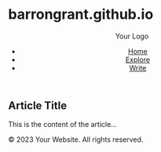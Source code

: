 # barrongrant.github.io
<!DOCTYPE html>
<html lang="en">
<head>
  <meta charset="UTF-8">
  <meta name="viewport" content="width=device-width, initial-scale=1.0">
  <link rel="stylesheet" href="styles.css">
  <title> Medium-like Website </title>
</head>
<body>
  <header>
    <nav>
      <div class="logo">Your Logo</div>
      <ul>
        <li><a href="#">Home</a></li>
        <li><a href="#">Explore</a></li>
        <li><a href="#">Write</a></li>
      </ul>
    </nav>
  </header>
  
  <main>
    <article>
      <h1>Article Title</h1>
      <p>This is the content of the article...</p>
    </article>
  </main>
  
  <footer>
    <p>&copy; 2023 Your Website. All rights reserved.</p>
  </footer>
</body>
</html>
